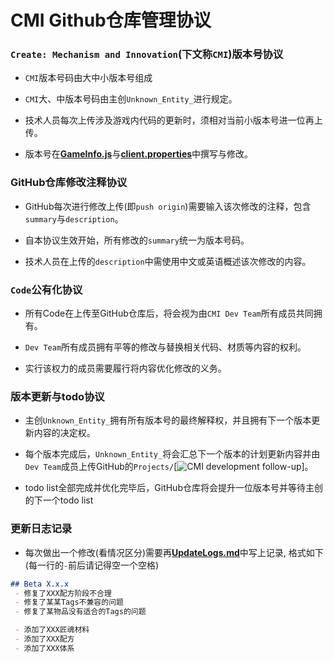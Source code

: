 # **CMI Github仓库管理协议**

<div align="left">

### `Create: Mechanism and Innovation`(下文称`CMI`)版本号协议

- `CMI`版本号码由大中小版本号组成

- `CMI`大、中版本号码由主创`Unknown_Entity_`进行规定。

- 技术人员每次上传涉及游戏内代码的更新时，须相对当前小版本号进一位再上传。

- 版本号在[**GameInfo.js**](kubejs/server_scripts/event/GameInfo.js)与[**client.properties**](kubejs/config/client.properties)中撰写与修改。

### GitHub仓库修改注释协议

- GitHub每次进行修改上传(即`push origin`)需要输入该次修改的注释，包含`summary`与`description`。

- 自本协议生效开始，所有修改的`summary`统一为版本号码。

- 技术人员在上传的`description`中需使用中文或英语概述该次修改的内容。

### `Code`公有化协议

- 所有Code在上传至GitHub仓库后，将会视为由`CMI Dev Team`所有成员共同拥有。

- `Dev Team`所有成员拥有平等的修改与替换相关代码、材质等内容的权利。

- 实行该权力的成员需要履行将内容优化修改的义务。

### 版本更新与todo协议

- 主创`Unknown_Entity_`拥有所有版本号的最终解释权，并且拥有下一个版本更新内容的决定权。

- 每个版本完成后，`Unknown_Entity_`将会汇总下一个版本的计划更新内容并由`Dev Team`成员上传GitHub的`Projects/`[![CMI development follow-up](https://github.com/users/VechniMetel/projects/1/views/1)]。

- todo list全部完成并优化完毕后，GitHub仓库将会提升一位版本号并等待主创的下一个todo list

### 更新日志记录

- 每次做出一个修改(看情况区分)需要再[**UpdateLogs.md**](UpdateLogs.md)中写上记录, 格式如下(每一行的`-`前后请记得空一个空格)

```md
## Beta X.x.x
 - 修复了XXX配方阶段不合理
 - 修复了某某Tags不兼容的问题
 - 修复了某物品没有适合的Tags的问题

 - 添加了XXX匠魂材料
 - 添加了XXX配方
 - 添加了XXX体系
```

</div>